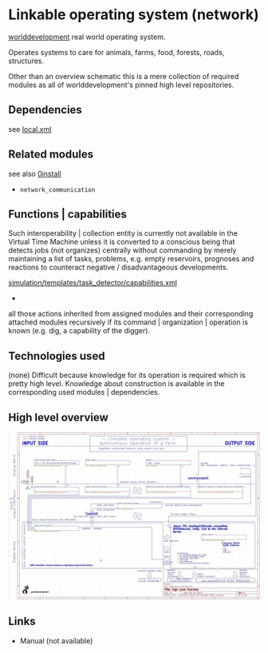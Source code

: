 Linkable operating system (network)
===

<a href="http://github.com/worlddevelopment">worlddevelopment</a> real world operating system.

Operates systems to care for animals, farms, food, forests, roads, structures.

Other than an overview schematic this is a mere collection of required modules as all of worlddevelopment's pinned high level repositories.



Dependencies
---
see <a href="local.xml">local.xml</a>



Related modules
---
see also <a href="http://wiki.opensourceecology.de/0install">0install</a>

* `network_communication`



Functions | capabilities
---

Such interoperability | collection entity is currently not available in the Virtual Time Machine unless it is converted to a conscious being that detects jobs (not organizes) centrally without commanding by merely maintaining a list of tasks, problems, e.g. empty reservoirs, prognoses and reactions to counteract negative / disadvantageous developments.

<a href="simulation/templates/task_detector/capabilities.xml">simulation/templates/task_detector/capabilities.xml</a>

+
all those actions inherited from assigned modules and their corresponding attached modules recursively if its command | organization | operation is known (e.g. dig, a capability of the digger).



Technologies used
---
(none) Difficult because knowledge for its operation is required which is pretty high level. Knowledge about construction is available in the corresponding used modules | dependencies.



High level overview
---
<img src="high_level_overview.jpg" alt="high level overview"/>



Links
---
* Manual (not available)

